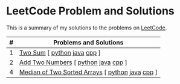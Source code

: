 # LeetCode Problem and Solutions

This is a summary of my solutions to the problems on [LeetCode](https://www.leetcode.com). 

|  #  | Problems and Solutions 
|------------- | ------------- 
| 1  | [Two Sum][1_link] \[ [python][py]  [java][java]   [cpp][cpp] \]
| 2  | [Add Two Numbers][2_link] \[ [python][py]  [java][java]   [cpp][cpp] \]
| 4  | [Median of Two Sorted Arrays][4_link] \[ [python][py]  [java][java]   [cpp][cpp] \] 

<!--
11.   \[Solutions [python][1_py] [java][1_java] [cpp][1_cpp]\]
2.      \[Solutions [python][1_py] [java][1_java] [cpp][1_cpp]\]    
3.    \[Solutions [python][1_py] [java][1_java] [cpp][1_cpp]\]
-->
<!-- &#x1f512;   for the lock -->
<!-- tiltle -->
[1_link]:    https://leetcode.com/problems/two-sum/
[2_link]:    https://leetcode.com/problems/add-two-numbers/
[4_link]:    https://leetcode.com/problems/median-of-two-sorted-arrays/ 


<!-- solution -->
[py]: https://github.com/thongle91/Leetcode-Solutions/blob/master/python
[java]: https://github.com/thongle91/Leetcode-Solutions/blob/master/python
[cpp]: https://github.com/thongle91/Leetcode-Solutions/blob/master/python
